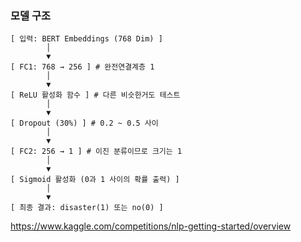 ### 모델 구조
```
[ 입력: BERT Embeddings (768 Dim) ]
        │
        ▼
[ FC1: 768 → 256 ] # 완전연결계층 1
        │
        ▼
[ ReLU 활성화 함수 ] # 다른 비슷한거도 테스트
        │
        ▼
[ Dropout (30%) ] # 0.2 ~ 0.5 사이
        │
        ▼
[ FC2: 256 → 1 ] # 이진 분류이므로 크기는 1
        │
        ▼
[ Sigmoid 활성화 (0과 1 사이의 확률 출력) ]
        │
        ▼
[ 최종 결과: disaster(1) 또는 no(0) ]
```

https://www.kaggle.com/competitions/nlp-getting-started/overview